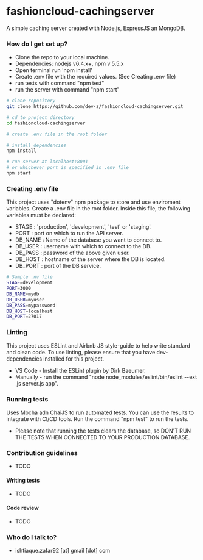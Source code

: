 # fashioncloud-cachingserver
A simple caching server created with Node.js, ExpressJS an MongoDB.

### How do I get set up? ###

* Clone the repo to your local machine.
* Dependencies: nodejs v6.4.x+, npm v 5.5.x
* Open terminal run 'npm install'
* Create .env file with the required values. (See Creating .env file)
* run tests with command "npm test"
* run the server with command "npm start"

```bash
# clone repository
git clone https://github.com/dev-z/fashioncloud-cachingserver.git

# cd to project directory
cd fashioncloud-cachingserver

# create .env file in the root folder

# install dependencies
npm install

# run server at localhost:8001 
# or whichever port is specified in .env file
npm start
```

### Creating .env file ###

This project uses "dotenv" npm package to store and use enviroment variables.
Create a .env file in the root folder. Inside this file, the following variables must be declared:

* STAGE      : 'production', 'development', 'test' or 'staging'.
* PORT       : port on which to run the API server.
* DB_NAME    : Name of the database you want to connect to.
* DB_USER    : username with which to connect to the DB.
* DB_PASS    : password of the above given user.
* DB_HOST    : hostname of the server where the DB is located.
* DB_PORT    : port of the DB service.

```bash
# Sample .nv file
STAGE=development
PORT=3000
DB_NAME=mydb
DB_USER=myuser
DB_PASS=mypassword
DB_HOST=localhost
DB_PORT=27017
```

### Linting ###

This project uses ESLint and Airbnb JS style-guide to help write standard and clean code.
To use linting, please ensure that you have dev-dependencies installed for this project.

* VS Code - Install the ESLint plugin by Dirk Baeumer.
* Manually - run the command "node node_modules/eslint/bin/eslint --ext .js server.js app".

### Running tests ###

Uses Mocha adn ChaiJS to run automated tests. You can use the results to integrate with CI/CD tools.
Run the command "npm test" to run the tests.
* Please note that running the tests clears the database, so DON'T RUN THE TESTS WHEN CONNECTED TO YOUR PRODUCTION DATABASE.

### Contribution guidelines ###
* TODO

#### Writing tests ####
* TODO

#### Code review ####
* TODO

### Who do I talk to? ###

* ishtiaque.zafar92 [at] gmail [dot] com